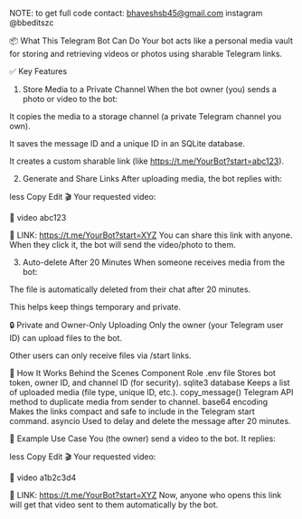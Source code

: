 
NOTE: to get full code contact: bhaveshsb45@gmail.com
      instagram @bbeditszc 









📦 What This Telegram Bot Can Do
Your bot acts like a personal media vault for storing and retrieving videos or photos using sharable Telegram links.

✅ Key Features
1. Store Media to a Private Channel
When the bot owner (you) sends a photo or video to the bot:

It copies the media to a storage channel (a private Telegram channel you own).

It saves the message ID and a unique ID in an SQLite database.

It creates a custom sharable link (like https://t.me/YourBot?start=abc123).

2. Generate and Share Links
After uploading media, the bot replies with:

less
Copy
Edit
🎬 Your requested video:

🎥 video abc123

🔗 LINK: https://t.me/YourBot?start=XYZ
You can share this link with anyone. When they click it, the bot will send the video/photo to them.

3. Auto-delete After 20 Minutes
When someone receives media from the bot:

The file is automatically deleted from their chat after 20 minutes.

This helps keep things temporary and private.

🔒 Private and Owner-Only Uploading
Only the owner (your Telegram user ID) can upload files to the bot.

Other users can only receive files via /start links.

🧠 How It Works Behind the Scenes
Component	Role
.env file	Stores bot token, owner ID, and channel ID (for security).
sqlite3 database	Keeps a list of uploaded media (file type, unique ID, etc.).
copy_message()	Telegram API method to duplicate media from sender to channel.
base64 encoding	Makes the links compact and safe to include in the Telegram start command.
asyncio	Used to delay and delete the message after 20 minutes.

🧪 Example Use Case
You (the owner) send a video to the bot. It replies:

less
Copy
Edit
🎬 Your requested video:

🎥 video a1b2c3d4

🔗 LINK: https://t.me/YourBot?start=XYZ
Now, anyone who opens this link will get that video sent to them automatically by the bot.

